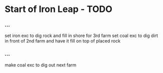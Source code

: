 # Start of Iron Leap - TODO

### ...

set iron exc to dig rock and fill in shore for 3rd farm
set coal exc to dig dirt in front of 2nd farm and have it fill on top of placed rock

### ...

make coal exc to dig out next farm

